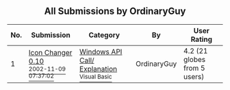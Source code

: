 ﻿<div align="center">

## All Submissions by OrdinaryGuy

</div>

No.  | Submission | Category | By   | User Rating
---- | ---------- | -------- | ---- | -----------
1 | [Icon Changer 0\.10<br /><sup>2002-11-09 07:37:02</sup>](https://github.com/Planet-Source-Code/ordinaryguy-icon-changer-0-10__1-40557) | [Windows API Call/ Explanation<br /><sup>Visual Basic</sup>](../ByCategory/windows-api-call-explanation__1-39.md) | OrdinaryGuy | 4.2 (21 globes from 5 users)
